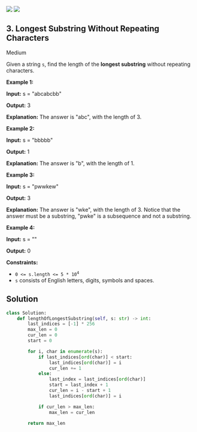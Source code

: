 [![](https://img.shields.io/github/stars/LeetCode-in-Python/LeetCode-in-Python?label=Stars&style=flat-square)](https://github.com/LeetCode-in-Python/LeetCode-in-Python)
[![](https://img.shields.io/github/forks/LeetCode-in-Python/LeetCode-in-Python?label=Fork%20me%20on%20GitHub%20&style=flat-square)](https://github.com/LeetCode-in-Python/LeetCode-in-Python/fork)

## 3\. Longest Substring Without Repeating Characters

Medium

Given a string `s`, find the length of the **longest substring** without repeating characters.

**Example 1:**

**Input:** s = "abcabcbb"

**Output:** 3

**Explanation:** The answer is "abc", with the length of 3. 

**Example 2:**

**Input:** s = "bbbbb"

**Output:** 1

**Explanation:** The answer is "b", with the length of 1. 

**Example 3:**

**Input:** s = "pwwkew"

**Output:** 3

**Explanation:** The answer is "wke", with the length of 3. Notice that the answer must be a substring, "pwke" is a subsequence and not a substring. 

**Example 4:**

**Input:** s = ""

**Output:** 0 

**Constraints:**

*   <code>0 <= s.length <= 5 * 10<sup>4</sup></code>
*   `s` consists of English letters, digits, symbols and spaces.


## Solution

```python
class Solution:
    def lengthOfLongestSubstring(self, s: str) -> int:
        last_indices = [-1] * 256
        max_len = 0
        cur_len = 0
        start = 0

        for i, char in enumerate(s):
            if last_indices[ord(char)] < start:
                last_indices[ord(char)] = i
                cur_len += 1
            else:
                last_index = last_indices[ord(char)]
                start = last_index + 1
                cur_len = i - start + 1
                last_indices[ord(char)] = i

            if cur_len > max_len:
                max_len = cur_len

        return max_len
```